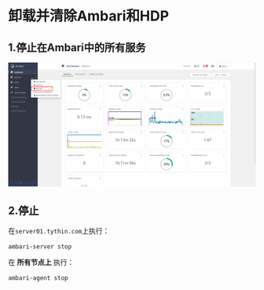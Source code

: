 卸载并清除Ambari和HDP
================================================================================
## 1.停止在Ambari中的所有服务

![停止在Ambari中的所有服务](img/31.png)

## 2.停止
在`server01.tythin.com`上执行：
```shell
ambari-server stop
```
在 **所有节点上** 执行：
```shell
ambari-agent stop
```